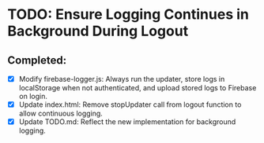 # TODO: Ensure Logging Continues in Background During Logout

## Completed:
- [x] Modify firebase-logger.js: Always run the updater, store logs in localStorage when not authenticated, and upload stored logs to Firebase on login.
- [x] Update index.html: Remove stopUpdater call from logout function to allow continuous logging.
- [x] Update TODO.md: Reflect the new implementation for background logging.
